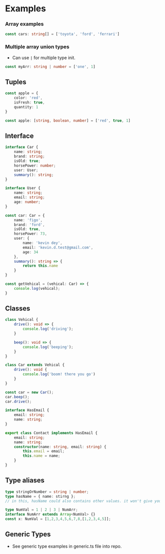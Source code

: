 # Examples

### Array examples  
```typescript 
const cars: string[] = ['toyota', 'ford', 'ferrari']
```

### Multiple array union types
- Can use `|` for multiple type init.

```typescript
const myArr: string | number = ['one', 1]
```

## Tuples
```typescript
const apple = {
    color: 'red',
    isFresh: true,
    quantity: 1
}

const apple: [string, boolean, number] = ['red', true, 1]
```

## Interface 
```typescript
interface Car {
    name: string;
    brand: string;
    isOld: true;
    horsePower: number;
    user: User;
    summary(): string;
}

interface User {
    name: string;
    email: string;
    age: number;
}

const car: Car = {
    name: 'figo',
    brand: 'ford',
    isOld: true,
    horsePower: 73,
    user: {
        name: 'kevin dey',
        email: 'kevin.d.test@gmail.com',
        age: 34
    },
    summary(): string => {
        return this.name
    }
}

const getVehical = (vehical: Car) => {
    console.log(vehical);
}
```

## Classes
```typescript
class Vehical {
    drive(): void => {
        console.log('driving');
    }

    beep(): void => {
        console.log('beeping');
    }
}

class Car extends Vehical {
    drive(): void {
        console.log('boom! there you go')
    }
}

const car = new Car();
car.beep();
car.drive();
```

```typescript
interface HasEmail {
    email: string;
    name: string;
}

export class Contact implements HasEmail {
    email: string;
    name: string;
    constructor(name: string, email: string) {
        this.email = email;
        this.name = name;
    }
}

```

## Type aliases
```typescript 
type stringOrNumber = string | number;
type hasName = { name: stirng };
// in this, hasName could also contains other values. it won't give you error if you added one for variable in it.

type NumVal = 1 | 2 | 3 | NumArr;
interface NumArr extends Array<NumVal> {}
const x: NumVal = [1,2,3,4,5,6,7,8,[1,2,3,4,5]];
```

## Generic Types 
- See generic type examples in generic.ts file into repo.







